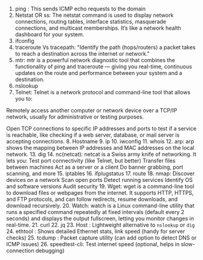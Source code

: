 
1. ping : This sends ICMP echo requests to the domain 
2. Netstat OR ss: The netstat command is used to display network connections, routing tables, interface statistics, masquerade connections, and multicast memberships. It’s like a network health dashboard for your system.
3. ifconfig
4. traceroute Vs tracepath: "Identify the path (hops/routers) a packet takes to reach a destination across the internet or network."
5. mtr: mtr is a powerful network diagnostic tool that combines the functionality of ping and traceroute — giving you real-time, continuous updates on the route and performance between your system and a destination.
6. nslookup
7. Telnet: Telnet is a network protocol and command-line tool that allows you to:

Remotely access another computer or network device over a TCP/IP network, usually for administrative or testing purposes.

Open TCP connections to specific IP addresses and ports to test if a service is reachable, like checking if a web server, database, or mail server is accepting connections.
8. Hostname
9. ip
10. iwconfig
11. whois
12. arp: arp shows the mapping between IP addresses and MAC addresses on the local network.
13. dig
14. nc(netcat): netcat is a Swiss army knife of networking. It lets you:
Test port connectivity (like Telnet, but better)
Transfer files between machines
Act as a server or a client
Do banner grabbing, port scanning, and more
15. iptables
16. ifplugstatus
17. route
18. nmap: Discover devices on a network
Scan open ports
Detect running services
Identify OS and software versions
Audit security
19. Wget: wget is a command-line tool to download files or webpages from the internet.
It supports HTTP, HTTPS, and FTP protocols, and can follow redirects, resume downloads, and download recursively.
20. Watch: watch is a Linux command-line utility that runs a specified command repeatedly at fixed intervals (default every 2 seconds) and displays the output fullscreen, letting you monitor changes in real-time.
21. curl
22. jq 
23. Host : Lightweight alternative to `nslookup` or `dig`    
24. ethtool : Shows detailed Ethernet stats, link speed (handy for server checks)
25. tcdump : Packet capture utility (can add option to detect DNS or ICMP issues)
26. speedtest-cli: Test internet speed (optional, helps in slow-connection debugging)